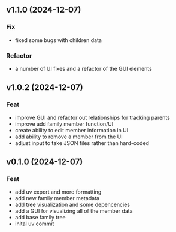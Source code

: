## v1.1.0 (2024-12-07)

### Fix

- fixed some bugs with children data

### Refactor

- a number of UI fixes and a refactor of the GUI elements

## v1.0.2 (2024-12-07)

### Feat

- improve GUI and refactor out relationships for tracking parents
- improve add family member function/UI
- create ability to edit member information in UI
- add ability to remove a member from the UI
- adjust input to take JSON files rather than hard-coded

## v0.1.0 (2024-12-07)

### Feat

- add uv export and more formatting
- add new family member metadata
- add tree visualization and some depencencies
- add a GUI for visualizing all of the member data
- add base family tree
- inital uv commit
